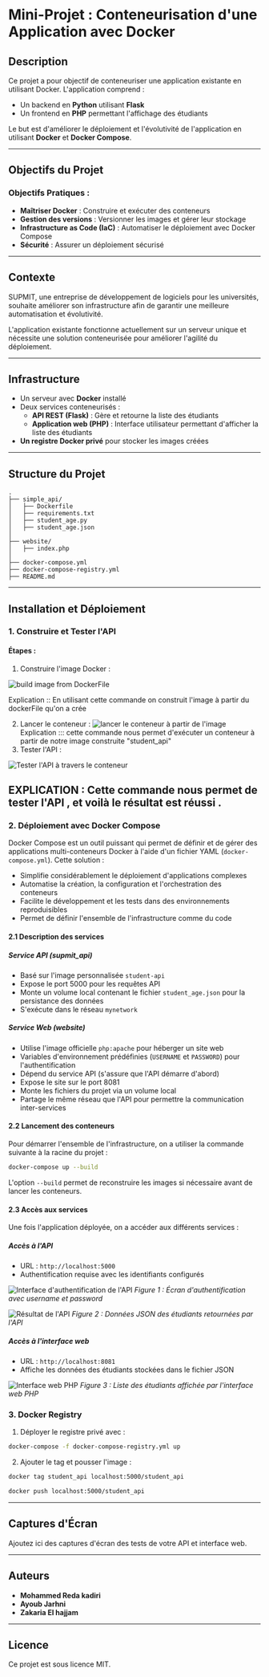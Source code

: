 # Mini-Projet : Conteneurisation d'une Application avec Docker

## Description
Ce projet a pour objectif de conteneuriser une application existante en utilisant Docker. L'application comprend :
- Un backend en **Python** utilisant **Flask**
- Un frontend en **PHP** permettant l'affichage des étudiants

Le but est d'améliorer le déploiement et l'évolutivité de l'application en utilisant **Docker** et **Docker Compose**.

---
## Objectifs du Projet
### Objectifs Pratiques :
- **Maîtriser Docker** : Construire et exécuter des conteneurs
- **Gestion des versions** : Versionner les images et gérer leur stockage
- **Infrastructure as Code (IaC)** : Automatiser le déploiement avec Docker Compose
- **Sécurité** : Assurer un déploiement sécurisé

---
## Contexte
SUPMIT, une entreprise de développement de logiciels pour les universités, souhaite améliorer son infrastructure afin de garantir une meilleure automatisation et évolutivité.

L'application existante fonctionne actuellement sur un serveur unique et nécessite une solution conteneurisée pour améliorer l'agilité du déploiement.

---
## Infrastructure
- Un serveur avec **Docker** installé
- Deux services conteneurisés :
  - **API REST (Flask)** : Gère et retourne la liste des étudiants
  - **Application web (PHP)** : Interface utilisateur permettant d'afficher la liste des étudiants
- **Un registre Docker privé** pour stocker les images créées

---
## Structure du Projet
```
.
├── simple_api/
│   ├── Dockerfile
│   ├── requirements.txt
│   ├── student_age.py
│   ├── student_age.json
│
├── website/
│   ├── index.php
│
├── docker-compose.yml
├── docker-compose-registry.yml
├── README.md
```

---
## Installation et Déploiement
### 1. Construire et Tester l'API
#### Étapes :
1. Construire l'image Docker :

![build image from DockerFile](screenDocker/file.png)

Explication ::
En utilisant cette commande on construit l'image à partir du dockerFile qu'on a crée 

2. Lancer le conteneur :
![lancer le conteneur à partir de l'image ](screenDocker/runImage.PNG)
Explication ::: 
cette commande nous permet d'exécuter un conteneur à partir de notre image construite "student_api"
3. Tester l'API :

![Tester l'API à travers le conteneur  ](screenDocker/testDF.png)

EXPLICATION :
Cette commande nous permet de tester l'API , et voilà le résultat est réussi .   
---
### 2. Déploiement avec Docker Compose

Docker Compose est un outil puissant qui permet de définir et de gérer des applications multi-conteneurs Docker à l'aide d'un fichier YAML (`docker-compose.yml`). Cette solution :

- Simplifie considérablement le déploiement d'applications complexes
- Automatise la création, la configuration et l'orchestration des conteneurs
- Facilite le développement et les tests dans des environnements reproduisibles
- Permet de définir l'ensemble de l'infrastructure comme du code


#### 2.1 Description des services

##### Service API (supmit_api)
- Basé sur l'image personnalisée `student-api`
- Expose le port 5000 pour les requêtes API
- Monte un volume local contenant le fichier `student_age.json` pour la persistance des données
- S'exécute dans le réseau `mynetwork`

##### Service Web (website)
- Utilise l'image officielle `php:apache` pour héberger un site web
- Variables d'environnement prédéfinies (`USERNAME` et `PASSWORD`) pour l'authentification
- Dépend du service API (s'assure que l'API démarre d'abord)
- Expose le site sur le port 8081
- Monte les fichiers du projet via un volume local
- Partage le même réseau que l'API pour permettre la communication inter-services

#### 2.2 Lancement des conteneurs

Pour démarrer l'ensemble de l'infrastructure, on a utiliser la commande suivante à la racine du projet :

```bash
docker-compose up --build
```

L'option `--build` permet de reconstruire les images si nécessaire avant de lancer les conteneurs.

#### 2.3 Accès aux services

Une fois l'application déployée, on a accéder aux différents services :

##### Accès à l'API
- URL : `http://localhost:5000`
- Authentification requise avec les identifiants configurés

![Interface d'authentification de l'API](screenDocker/inter.png)
*Figure 1 : Écran d'authentification avec username et password*


![Résultat de l'API](screenDocker/inter1.png)
*Figure 2 : Données JSON des étudiants retournées par l'API*

##### Accès à l'interface web
- URL : `http://localhost:8081`
- Affiche les données des étudiants stockées dans le fichier JSON

![Interface web PHP](screenDocker/check.png)
*Figure 3 : Liste des étudiants affichée par l'interface web PHP*







### 3. Docker Registry
1. Déployer le registre privé avec :
```sh
docker-compose -f docker-compose-registry.yml up 
```
2. Ajouter le tag et pousser l'image :
```sh
docker tag student_api localhost:5000/student_api

docker push localhost:5000/student_api
```

---
## Captures d'Écran
Ajoutez ici des captures d'écran des tests de votre API et interface web.

---
## Auteurs
- **Mohammed Reda kadiri**
- **Ayoub Jarhni**
- **Zakaria El hajjam**

---
## Licence
Ce projet est sous licence MIT.

